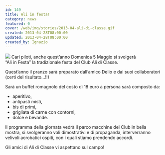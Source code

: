 ```yaml
---
id: 149
title: Ali in festa!
category: news
featured: 0
cover: /web/img/stories/2013-04-ali-di-classe.gif
created: 2013-04-28T08:00:00
updated: 2013-04-28T08:00:00
created_by: Ignazio
---
```


<img class="float-start mr-3 mb-4 w-[300px]" src="/web/img/stories/2013-04-ali-di-classe.gif"/>
Cari piloti, anche quest’anno Domenica 5 Maggio si svolgerà<br/>
“Ali in Festa” la tradizionale festa del Club Ali di Classe.

Quest’anno il pranzo sarà preparato dall’amico Delio e dai suoi collaboratori (certi del risultato…!!)

Sarà un buffet romagnolo del costo di 18 euro a persona sarà composto da:

- aperitivo,
- antipasti misti,
- bis di primi,
- grigliata di carne con contorni,
- dolce e bevande.

Il programma della giornata vedrà il parco macchine del Club in bella mostra, si svolgeranno voli dimostrativi e di propaganda, interverranno velivoli acrobatici ospiti, con i quali stiamo prendendo accordi.

Gli amici di Ali di Classe vi aspettano sul campo!
